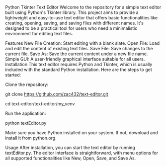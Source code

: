 Python Tkinter Text Editor
Welcome to the repository for a simple text editor built using Python's Tkinter library. This project aims to provide a lightweight and easy-to-use text editor that offers basic functionalities like creating, opening, saving, and saving files with different names. It's designed to be a practical tool for users who need a minimalistic environment for editing text files.

Features
New File Creation: Start editing with a blank slate.
Open File: Load and edit the content of existing text files.
Save File: Save changes to the current file.
Save As: Save the current content under a new file name.
Simple GUI: A user-friendly graphical interface suitable for all users.
Installation
This text editor requires Python and Tkinter, which is usually included with the standard Python installation. Here are the steps to get started:

Clone the repository:

git clone https://github.com/zac432/text-editor.git


cd text-editor/text-editor/my_venv

Run the application:

python textEditor.py

Make sure you have Python installed on your system. If not, download and install it from python.org.

Usage
After installation, you can start the text editor by running textEditor.py. The editor interface is straightforward, with menu options for all supported functionalities like New, Open, Save, and Save As.
